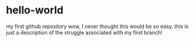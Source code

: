 # hello-world
my first github repository
wow, I never thought this would be so easy.
this is just a description of the struggle associated with my first branch!
